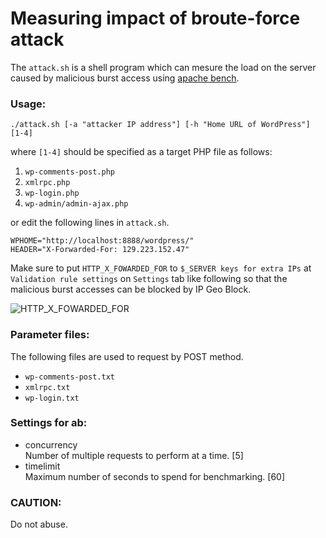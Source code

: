 Measuring impact of broute-force attack
=======================================

The `attack.sh` is a shell program which can mesure the load on the server 
caused by malicious burst access using [apache bench][ApacheBench].

### Usage: ###

    ./attack.sh [-a "attacker IP address"] [-h "Home URL of WordPress"] [1-4]

where `[1-4]` should be specified as a target PHP file as follows:

1. `wp-comments-post.php`
2. `xmlrpc.php`
3. `wp-login.php`
4. `wp-admin/admin-ajax.php`

or edit the following lines in `attack.sh`.

    WPHOME="http://localhost:8888/wordpress/"
    HEADER="X-Forwarded-For: 129.223.152.47"

Make sure to put `HTTP_X_FOWARDED_FOR` to `$_SERVER keys for extra IPs` at 
`Validation rule settings` on `Settings` tab like following so that the 
malicious burst accesses can be blocked by IP Geo Block.

![HTTP_X_FOWARDED_FOR][X-Forwarded]

### Parameter files: ###

The following files are used to request by POST method.

* `wp-comments-post.txt`
* `xmlrpc.txt`
* `wp-login.txt`

### Settings for ab: ###

* concurrency  
  Number of multiple requests to perform at a time. [5]
* timelimit  
  Maximum number of seconds to spend for benchmarking. [60]

### CAUTION: ###

Do not abuse.

[ApacheBench]:  http://httpd.apache.org/docs/current/programs/ab.html "ab - Apache HTTP server benchmarking tool"
[X-Forwarded]:  http://tokkonopapa.github.io/WordPress-IP-Geo-Block/img/2015-09/X-Forwarded-For.png "$_SERVER keys for extra IPs"
[IP-Geo-Block]: https://wordpress.org/plugins/ip-geo-block/ "WordPress › IP Geo Block « WordPress Plugins"

